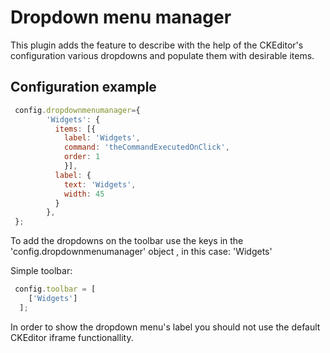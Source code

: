 # Dropdown menu manager

This plugin adds the feature to describe with the help of the CKEditor's configuration various dropdowns
and populate them with desirable items.

## Configuration example

```javascript
 config.dropdownmenumanager={
        'Widgets': {
          items: [{
            label: 'Widgets',
            command: 'theCommandExecutedOnClick',
            order: 1
            }],
          label: {
            text: 'Widgets',
            width: 45
          }
        },
 };
```

To add the dropdowns on the toolbar use the keys in the 'config.dropdownmenumanager' object , in this case:
'Widgets'

Simple toolbar:

```javascript
 config.toolbar = [
    ['Widgets']
  ];
```

In order to show the dropdown menu's label you should not use the default CKEditor iframe functionallity.
